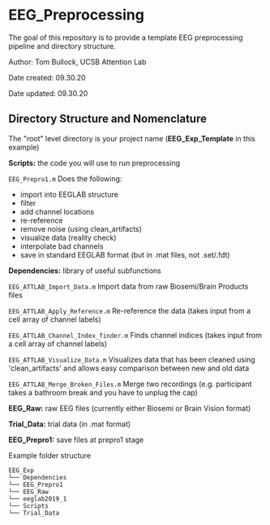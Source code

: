 # EEG_Preprocessing

The goal of this repository is to provide a template EEG preprocessing pipeline and directory structure.

Author: Tom Bullock, UCSB Attention Lab

Date created: 09.30.20

Date updated: 09.30.20

## Directory Structure and Nomenclature 

The "root" level directory is your project name (**EEG_Exp_Template** in this example)

**Scripts:** the code you will use to run preprocessing

`EEG_Prepro1.m` Does the following:

* import into EEGLAB structure
* filter
* add channel locations
* re-reference
* remove noise (using clean_artifacts)
* visualize data (reality check)
* interpolate bad channels
* save in standard EEGLAB format (but in .mat files, not .set/.fdt)

**Dependencies:** library of useful subfunctions

`EEG_ATTLAB_Import_Data.m` Import data from raw Biosemi/Brain Products files

`EEG_ATTLAB_Apply_Reference.m` Re-reference the data (takes input from a cell array of channel labels)

`EEG_ATTLAB_Channel_Index_finder.m` Finds channel indices (takes input from a cell array of channel labels)

`EEG_ATTLAB_Visualize_Data.m` Visualizes data that has been cleaned using 'clean_artifacts' and allows easy comparison between new and old data

`EEG_ATTLAB_Merge_Broken_Files.m` Merge two recordings (e.g. participant takes a bathroom break and you have to unplug the cap)


**EEG_Raw:** raw EEG files (currently either Biosemi or Brain Vision format)

**Trial_Data:** trial data (in .mat format) 

**EEG_Prepro1:** save files at prepro1 stage


Example folder structure

```
EEG_Exp
└── Dependencies
└── EEG_Prepro1
└── EEG_Raw
└── eeglab2019_1
└── Scripts
└── Trial_Data
```


